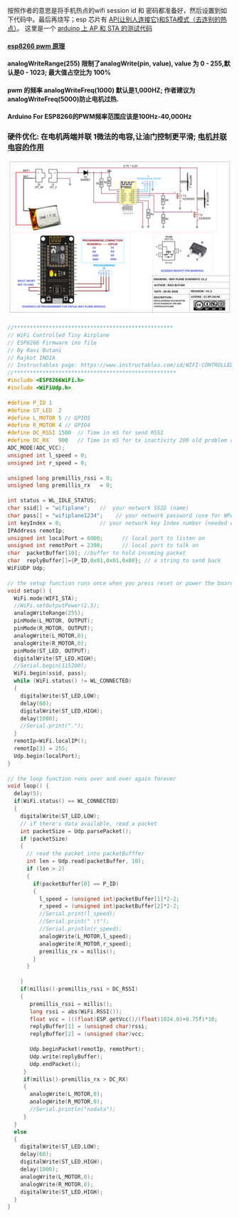 按照作者的意思是将手机热点的wifi session id 和 密码都准备好，然后设置到如下代码中。最后再烧写；esp 芯片有 [AP(让别人连接它)和STA模式（去连别的热点）](https://blog.csdn.net/espressif/article/details/81742660)。
这里是一个 [arduino 上 AP 和 STA 的测试代码](https://blog.csdn.net/weixin_43232155/article/details/98237142)

#### [esp8266 pwm 原理](https://www.cnblogs.com/cuianbing/p/14409053.html) 
#### analogWriteRange(255) 限制了analogWrite(pin, value), value 为 0 - 255,默认是0 - 1023; 最大值占空比为 100%
#### pwm 的频率 analogWriteFreq(1000) 默认是1,000HZ; 作者建议为analogWriteFreq(5000)防止电机过热.
#### Arduino For ESP8266的PWM频率范围应该是100Hz-40,000Hz
### 硬件优化: 在电机两端并联 1微法的电容,让油门控制更平滑; [电机并联电容的作用](https://www.bilibili.com/video/av413628288/)

![电路图](schematic.png)

```c
//**************************************************
// WiFi Controlled Tiny Airplane
// ESP8266 Firmware ino file
// By Ravi Butani
// Rajkot INDIA
// Instructables page: https://www.instructables.com/id/WIFI-CONTROLLED-RC-PLANE/
//***************************************************
#include <ESP8266WiFi.h>
#include <WiFiUdp.h>

#define P_ID 1
#define ST_LED  2
#define L_MOTOR 5 // GPIO5
#define R_MOTOR 4 // GPIO4
#define DC_RSSI 1500  // Time in mS for send RSSI
#define DC_RX   900   // Time in mS for tx inactivity 200 old problem of motor stopping flickring
ADC_MODE(ADC_VCC);
unsigned int l_speed = 0;
unsigned int r_speed = 0;

unsigned long premillis_rssi = 0;
unsigned long premillis_rx   = 0;

int status = WL_IDLE_STATUS;
char ssid[] = "wifiplane";   //  your network SSID (name)
char pass[] = "wifiplane1234";    // your network password (use for WPA, or use as key for WEP)
int keyIndex = 0;            // your network key Index number (needed only for WEP)
IPAddress remotIp;
unsigned int localPort = 6000;      // local port to listen on
unsigned int remotPort = 2390;      // local port to talk on
char  packetBuffer[10]; //buffer to hold incoming packet
char  replyBuffer[]={P_ID,0x01,0x01,0x00}; // a string to send back
WiFiUDP Udp;

// the setup function runs once when you press reset or power the board
void setup() {
  WiFi.mode(WIFI_STA);
  //WiFi.setOutputPower(2.5);
  analogWriteRange(255);
  pinMode(L_MOTOR, OUTPUT);
  pinMode(R_MOTOR, OUTPUT);
  analogWrite(L_MOTOR,0);
  analogWrite(R_MOTOR,0);
  pinMode(ST_LED, OUTPUT);
  digitalWrite(ST_LED,HIGH);
  //Serial.begin(115200);
  WiFi.begin(ssid, pass);
  while (WiFi.status() != WL_CONNECTED) 
  {
    digitalWrite(ST_LED,LOW);
    delay(60);
    digitalWrite(ST_LED,HIGH);
    delay(1000);
    //Serial.print(".");
  }
  remotIp=WiFi.localIP();
  remotIp[3] = 255;
  Udp.begin(localPort);
}

// the loop function runs over and over again forever
void loop() {
  delay(5);
  if(WiFi.status() == WL_CONNECTED)
  {
    digitalWrite(ST_LED,LOW);
    // if there's data available, read a packet
    int packetSize = Udp.parsePacket();
    if (packetSize) 
    {
      // read the packet into packetBufffer
      int len = Udp.read(packetBuffer, 10);
      if (len > 2) 
      {
        if(packetBuffer[0] == P_ID)
        {
          l_speed = (unsigned int)packetBuffer[1]*2-2;
          r_speed = (unsigned int)packetBuffer[2]*2-2;
          //Serial.print(l_speed);
          //Serial.print(" \t");
          //Serial.println(r_speed);
          analogWrite(L_MOTOR,l_speed);
          analogWrite(R_MOTOR,r_speed);
          premillis_rx = millis();
        }
      }
      
    }
    if(millis()-premillis_rssi > DC_RSSI)
    {
       premillis_rssi = millis();
       long rssi = abs(WiFi.RSSI());
       float vcc = (((float)ESP.getVcc()/(float)1024.0)+0.75f)*10;
       replyBuffer[1] = (unsigned char)rssi;
       replyBuffer[2] = (unsigned char)vcc;
       
       Udp.beginPacket(remotIp, remotPort);
       Udp.write(replyBuffer);
       Udp.endPacket();
     }
     if(millis()-premillis_rx > DC_RX)
     {
       analogWrite(L_MOTOR,0);
       analogWrite(R_MOTOR,0);
       //Serial.println("nodata");
     }
  }
  else
  {
    digitalWrite(ST_LED,LOW);
    delay(60);
    digitalWrite(ST_LED,HIGH);
    delay(1000);
    analogWrite(L_MOTOR,0);
    analogWrite(R_MOTOR,0);
    digitalWrite(ST_LED,HIGH);
  }
}

```
